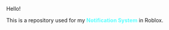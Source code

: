 <p>
  Hello!
  
  This is a repository used for my <font color="#5AFFFF"><b>Notification System</b></font> in Roblox.
</p>

